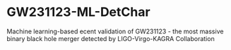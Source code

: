 # GW231123-ML-DetChar
Machine learning-based ecent validation of GW231123 - the most massive binary black hole merger detected by LIGO-Virgo-KAGRA Collaboration

